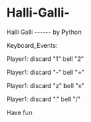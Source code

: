 # Halli-Galli-
Halli Galli ------ by Python

Keyboard_Events:

Player1: discard "1"  bell "2"

Player1: discard "-"  bell "="

Player1: discard "z"  bell "x"

Player1: discard "."  bell "/"

Have fun

